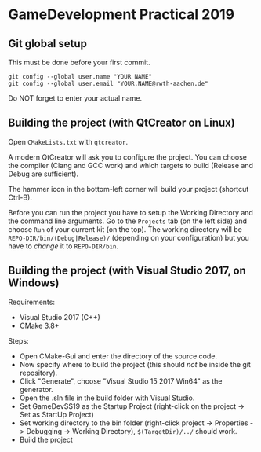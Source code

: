 # GameDevelopment Practical 2019

## Git global setup 

This must be done before your first commit.

```
git config --global user.name "YOUR NAME"
git config --global user.email "YOUR.NAME@rwth-aachen.de"
```

Do NOT forget to enter your actual name.

## Building the project (with QtCreator on Linux)

Open `CMakeLists.txt` with `qtcreator`.

A modern QtCreator will ask you to configure the project.
You can choose the compiler (Clang and GCC work) and which targets to build (Release and Debug are sufficient).

The hammer icon in the bottom-left corner will build your project (shortcut Ctrl-B).

Before you can run the project you have to setup the Working Directory and the command line arguments.
Go to the `Projects` tab (on the left side) and choose `Run` of your current kit (on the top).
The working directory will be `REPO-DIR/bin/(Debug|Release)/` (depending on your configuration) but you have to *change* it to `REPO-DIR/bin`.

## Building the project (with Visual Studio 2017, on Windows)

Requirements:

* Visual Studio 2017 (C++)
* CMake 3.8+

Steps:
* Open CMake-Gui and enter the directory of the source code.
* Now specify where to build the project (this should *not* be inside the git repository).
* Click "Generate", choose "Visual Studio 15 2017 Win64" as the generator.
* Open the .sln file in the build folder with Visual Studio.
* Set GameDevSS19 as the Startup Project (right-click on the project -> Set as StartUp Project)
* Set working directory to the bin folder (right-click project -> Properties -> Debugging -> Working Directory), `$(TargetDir)/../` should work.
* Build the project
